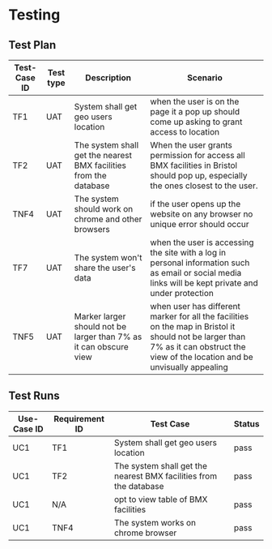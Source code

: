 # Testing

## Test Plan


| Test-Case ID | Test type | Description | Scenario |
| ----------- | -----------| ---------   | ------   |
| TF1 | UAT| System shall get geo users location  | when the user is on the page it a pop up should come up asking to grant access to location  |
| TF2 | UAT| The system shall get the nearest BMX facilities from the database   | When the user grants permission for access all BMX facilities in Bristol should pop up, especially the ones closest to the user.   |
| TNF4 | UAT| The system should work on chrome and other browsers   | if the user opens up the website on any browser no unique error should occur  |
| TF7 | UAT| The system won't share the user's data   | when the user is accessing the site with a log in personal information such as email or social media links will be kept private and under protection    |
| TNF5 | UAT| Marker larger should not be larger than 7% as it can obscure view  | when user has different marker for all the facilities on the map in Bristol it should not be larger than 7% as it can obstruct the view of the location and be unvisually appealing     |

## Test Runs


| Use-Case ID | Requirement ID | Test Case | Status |
| ----------- | -------------- | --------- | ------ |
| UC1 | TF1 | System shall get geo users location | pass |
| UC1 | TF2 | The system shall get the nearest BMX facilities from the database  | pass |
| UC1 | N/A | opt to view table of BMX facilities | pass |
| UC1 | TNF4 | The system works on chrome browser | pass |



